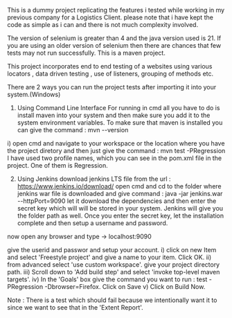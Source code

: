 This is a dummy project replicating the features i tested while working in my previous company for a Logistics Client.
please note that i have kept the code as simple as i can and there is not much complexity involved.

The version of selenium is greater than 4 and the java version used is 21. If you are using an older version of selenium then there are chances that few tests may not run successfully.
This is a maven project.

This project incorporates end to end testing of a websites using various locators , data driven testing , use of listeners, grouping of methods etc.


There are 2 ways you can run the project tests after importing it into your system.(Windows)
1) Using Command Line Interface
For running in cmd all you have to do is install maven into your system and then make sure you add it to the system environment variables.
To make sure that maven is installed you can give the command : mvn --version

i) open cmd and navigate to your workspace or the location where you have the project diretory and then just give the command : mvn test -PRegression
I have used two profile names, which you can see in the pom.xml file in the project. One of them is Regression.
 
2) Using Jenkins
download jenkins LTS file from the url : https://www.jenkins.io/download/
open cmd and cd to the folder where jenkins war file is downloaded and give command : java -jar jenkins.war --httpPort=9090
let it download the dependencies and then enter the secret key which will will be stored in your system. Jenkins will give you the folder path as well.
Once you enter the secret key, let the installation complete and then setup a username and password.

now open any browser and type -> localhost:9090

give the userid and passwor and setup your account.
i) click on new Item and select 'Freestyle project' and give a name to your item. Click OK.
ii) from advanced select 'use custom workspace'. give your project directory path.
iii) Scroll down to 'Add build step' and select 'invoke top-level maven targets'.
iv) In the 'Goals' box give the command you want to run : test -PRegression -Dbrowser=Firefox. Click on Save
v) Click on Build Now.

Note : There is a test which should fail because we intentionally want it to since we want to see that in the 'Extent Report'. 




